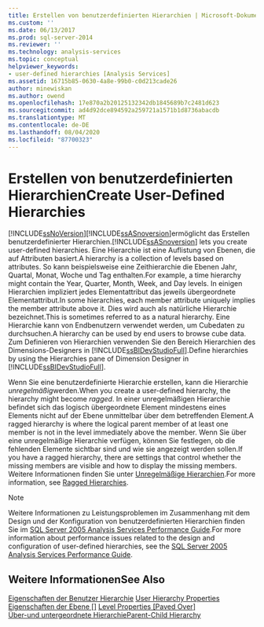 ```yaml
---
title: Erstellen von benutzerdefinierten Hierarchien | Microsoft-Dokumentation
ms.custom: ''
ms.date: 06/13/2017
ms.prod: sql-server-2014
ms.reviewer: ''
ms.technology: analysis-services
ms.topic: conceptual
helpviewer_keywords:
- user-defined hierarchies [Analysis Services]
ms.assetid: 16715b85-0630-4a8e-99b0-c0d213cade26
author: minewiskan
ms.author: owend
ms.openlocfilehash: 17e870a2b20125132342db1845689b7c2481d623
ms.sourcegitcommit: ad4d92dce894592a259721a1571b1d8736abacdb
ms.translationtype: MT
ms.contentlocale: de-DE
ms.lasthandoff: 08/04/2020
ms.locfileid: "87700323"
---
```

# <a name="create-user-defined-hierarchies"></a><span data-ttu-id="524c9-102">Erstellen von benutzerdefinierten Hierarchien</span><span class="sxs-lookup"><span data-stu-id="524c9-102">Create User-Defined Hierarchies</span></span>
  [!INCLUDE[ssNoVersion](../../includes/ssnoversion-md.md)]<span data-ttu-id="524c9-103">[!INCLUDE[ssASnoversion](../../includes/ssasnoversion-md.md)]ermöglicht das Erstellen benutzerdefinierter Hierarchien.</span><span class="sxs-lookup"><span data-stu-id="524c9-103">[!INCLUDE[ssASnoversion](../../includes/ssasnoversion-md.md)] lets you create user-defined hierarchies.</span></span> <span data-ttu-id="524c9-104">Eine Hierarchie ist eine Auflistung von Ebenen, die auf Attributen basiert.</span><span class="sxs-lookup"><span data-stu-id="524c9-104">A hierarchy is a collection of levels based on attributes.</span></span> <span data-ttu-id="524c9-105">So kann beispielsweise eine Zeithierarchie die Ebenen Jahr, Quartal, Monat, Woche und Tag enthalten.</span><span class="sxs-lookup"><span data-stu-id="524c9-105">For example, a time hierarchy might contain the Year, Quarter, Month, Week, and Day levels.</span></span> <span data-ttu-id="524c9-106">In einigen Hierarchien impliziert jedes Elementattribut das jeweils übergeordnete Elementattribut.</span><span class="sxs-lookup"><span data-stu-id="524c9-106">In some hierarchies, each member attribute uniquely implies the member attribute above it.</span></span> <span data-ttu-id="524c9-107">Dies wird auch als natürliche Hierarchie bezeichnet.</span><span class="sxs-lookup"><span data-stu-id="524c9-107">This is sometimes referred to as a natural hierarchy.</span></span> <span data-ttu-id="524c9-108">Eine Hierarchie kann von Endbenutzern verwendet werden, um Cubedaten zu durchsuchen.</span><span class="sxs-lookup"><span data-stu-id="524c9-108">A hierarchy can be used by end users to browse cube data.</span></span> <span data-ttu-id="524c9-109">Zum Definieren von Hierarchien verwenden Sie den Bereich Hierarchien des Dimensions-Designers in [!INCLUDE[ssBIDevStudioFull](../../includes/ssbidevstudiofull-md.md)].</span><span class="sxs-lookup"><span data-stu-id="524c9-109">Define hierarchies by using the Hierarchies pane of Dimension Designer in [!INCLUDE[ssBIDevStudioFull](../../includes/ssbidevstudiofull-md.md)].</span></span>  
  
 <span data-ttu-id="524c9-110">Wenn Sie eine benutzerdefinierte Hierarchie erstellen, kann die Hierarchie *unregelmäßig*werden.</span><span class="sxs-lookup"><span data-stu-id="524c9-110">When you create a user-defined hierarchy, the hierarchy might become *ragged*.</span></span> <span data-ttu-id="524c9-111">In einer unregelmäßigen Hierarchie befindet sich das logisch übergeordnete Element mindestens eines Elements nicht auf der Ebene unmittelbar über dem betreffenden Element.</span><span class="sxs-lookup"><span data-stu-id="524c9-111">A ragged hierarchy is where the logical parent member of at least one member is not in the level immediately above the member.</span></span> <span data-ttu-id="524c9-112">Wenn Sie über eine unregelmäßige Hierarchie verfügen, können Sie festlegen, ob die fehlenden Elemente sichtbar sind und wie sie angezeigt werden sollen.</span><span class="sxs-lookup"><span data-stu-id="524c9-112">If you have a ragged hierarchy, there are settings that control whether the missing members are visible and how to display the missing members.</span></span> <span data-ttu-id="524c9-113">Weitere Informationen finden Sie unter [Unregelmäßige Hierarchien](user-defined-hierarchies-ragged-hierarchies.md).</span><span class="sxs-lookup"><span data-stu-id="524c9-113">For more information, see [Ragged Hierarchies](user-defined-hierarchies-ragged-hierarchies.md).</span></span>  
  
> [!NOTE]  
>  <span data-ttu-id="524c9-114">Weitere Informationen zu Leistungsproblemen im Zusammenhang mit dem Design und der Konfiguration von benutzerdefinierten Hierarchien finden Sie im [SQL Server 2005 Analysis Services Performance Guide](https://docsbay.net/Microsoft-SQL-Server-2005-Analysis-Services-Performance-Guide).</span><span class="sxs-lookup"><span data-stu-id="524c9-114">For more information about performance issues related to the design and configuration of user-defined hierarchies, see the [SQL Server 2005 Analysis Services Performance Guide](https://docsbay.net/Microsoft-SQL-Server-2005-Analysis-Services-Performance-Guide).</span></span>  
  
## <a name="see-also"></a><span data-ttu-id="524c9-115">Weitere Informationen</span><span class="sxs-lookup"><span data-stu-id="524c9-115">See Also</span></span>  
 <span data-ttu-id="524c9-116">[Eigenschaften der Benutzer Hierarchie](../multidimensional-models-olap-logical-dimension-objects/user-hierarchies-properties.md) </span><span class="sxs-lookup"><span data-stu-id="524c9-116">[User Hierarchy Properties](../multidimensional-models-olap-logical-dimension-objects/user-hierarchies-properties.md) </span></span>  
 <span data-ttu-id="524c9-117">[Eigenschaften der Ebene &#91;&#93;](../multidimensional-models-olap-logical-dimension-objects/user-hierarchies-level-properties.md) </span><span class="sxs-lookup"><span data-stu-id="524c9-117">[Level Properties &#91;Paved Over&#93;](../multidimensional-models-olap-logical-dimension-objects/user-hierarchies-level-properties.md) </span></span>  
 [<span data-ttu-id="524c9-118">Über-und untergeordnete Hierarchie</span><span class="sxs-lookup"><span data-stu-id="524c9-118">Parent-Child Hierarchy</span></span>](parent-child-dimension.md)  
  
  
